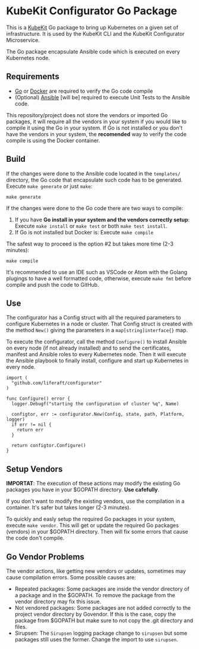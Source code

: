 # KubeKit Configurator Go Package

This is a [KubeKit](https://kubekit.dev/)
Go package to bring up Kubernetes on a given set of infrastructure. It is used by the KubeKit CLI and the KubeKit Configurator Microservice.

The Go package encapsulate Ansible code which is executed on every Kubernetes node.

## Requirements

* [Go](https://golang.org/doc/install) or [Docker](https://docs.docker.com/install/) are required to verify the Go code compile
* (Optional) [Ansible](https://docs.ansible.com/ansible-container/installation.html) [will be] required to execute Unit Tests to the Ansible code.

This repository/project does not store the vendors or imported Go packages, it will require all the vendors in your system if you would like to compile it using the Go in your system. If Go is not installed or you don't have the vendors in your system, the **recomended** way to verify the code compile is using the Docker container.

## Build

If the changes were done to the Ansible code located in the `templates/` directory, the Go code that encapsulate such code has to be generated. Execute `make generate` or just `make`:

    make generate

If the changes were done to the Go code there are two ways to compile:

1. If you have **Go install in your system and the vendors correctly setup**: Execute `make install` or `make test` or both `make test install`.
2. If Go is not installed but Docker is: Execute `make compile`

The safest way to proceed is the option #2 but takes more time (2-3 minutes):

    make compile

It's recommended to use an IDE such as VSCode or Atom with the Golang plugings to have a well formatted code, otherwise, execute `make fmt` before compile and push the code to GitHub.

## Use

The configurator has a Config struct with all the required parameters to configure Kubernetes in a node or cluster. That Config struct is created with the method `New()` giving the parameters in a `map[string]interface{}` map.

To execute the configurator, call the method `Configure()` to install Ansible on every node (if not already installed) and to send the certificates, manifest and Ansible roles to every Kubernetes node. Then it will execute the Ansible playbook to finally install, configure and start up Kubernetes in every node.

    import (
      "github.com/liferaft/configurator"
    )

    func Configure() error {
      logger.Debugf("starting the configuration of cluster %q", Name)

      configtor, err := configurator.New(Config, state, path, Platform, logger)
      if err != nil {
        return err
      }

      return configtor.Configure()
    }

## Setup Vendors

**IMPORTAT**: The execution of these actions may modify the existing Go packages you have in your $GOPATH directory. **Use cafefully**.

If you don't want to modify the existing vendors, use the compilation in a container. It's safer but takes longer (2-3 minutes).

To quickly and easly setup the required Go packages in your system, execute `make vendor`. This will get or update the required Go packages (vendors) in your $GOPATH directory. Then will fix some errors that cause the code don't compile.

## Go Vendor Problems

The vendor actions, like getting new vendors or updates, sometimes may cause compilation errors. Some possible causes are:

* Repeated packages: Some packages are inside the vendor directory of a package and in the $GOPATH. To remove the package from the vendor directory may fix this issue.
* Not vendored packages: Some packages are not added correctly to the project vendor directory by Govendor. If this is the case, copy the package from $GOPATH but make sure to not copy the .git directory and files.
* Sirupsen: The `Sirupsen` logging package change to `sirupsen` but some packages still uses the former. Change the import to use `sirupsen`.
